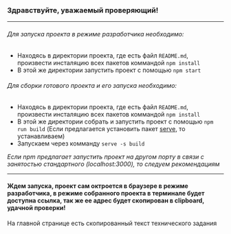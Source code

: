 ### Здравствуйте, уважаемый проверяющий!


------------

###### Для запуска проекта в режиме разработчика необходимо:

- Находясь в директории проекта, где есть файл `README.md`, произвести инсталяцию всех пакетов коммандой `npm install`
- В этой же директории запустить проект с помощью `npm start`

###### Для сборки готового проекта  и его запуска необходимо:

- Находясь в директории проекта, где есть файл `README.md`, произвести инсталяцию всех пакетов коммандой `npm install`
- В этой же директории собрать и запустить проект с помощью `npm run build` (Если предлагается установить пакет [serve](https://www.npmjs.com/package/serve "serve"), то устанавливаем)
- Запускаем через комманду `serve -s build`

*Если npm предлагает запустить проект на другом порту в связи с занятостью стандартного (localhost:3000), то следуем рекомендациям*

------------

#### Ждем запуска, проект сам октроется в браузере в режиме разработчика, в режиме собранного проекта в терминале будет доступна ссылка, так же ее адрес будет скопирован в clipboard, удачной проверки!

На главной странице есть скопированный текст технического задания
